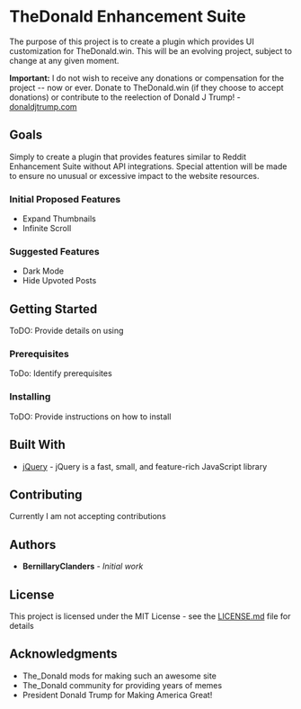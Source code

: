 # TheDonald Enhancement Suite

The purpose of this project is to create a plugin which provides UI customization for TheDonald.win. This will be an evolving project, subject to change at any given moment.

**Important:** I do not wish to receive any donations or compensation for the project -- now or ever. Donate to TheDonald.win (if they choose to accept donations) or contribute to the reelection of Donald J Trump! - [donaldjtrump.com](https://www.donaldjtrump.com/)

## Goals

Simply to create a plugin that provides features similar to Reddit Enhancement Suite without API integrations. Special attention will be made to ensure no unusual or excessive impact to the website resources.

### Initial Proposed Features

* Expand Thumbnails
* Infinite Scroll

### Suggested Features

* Dark Mode
* Hide Upvoted Posts

## Getting Started

ToDO: Provide details on using

### Prerequisites

ToDo: Identify prerequisites

### Installing

ToDO: Provide instructions on how to install

## Built With

* [jQuery](http://www.jquery.org) - jQuery is a fast, small, and feature-rich JavaScript library

## Contributing

Currently I am not accepting contributions


## Authors

* **BernillaryClanders** - *Initial work*

## License

This project is licensed under the MIT License - see the [LICENSE.md](LICENSE.md) file for details

## Acknowledgments

* The_Donald mods for making such an awesome site
* The_Donald community for providing years of memes
* President Donald Trump for Making America Great!
